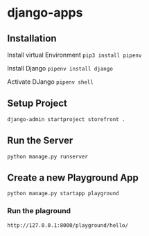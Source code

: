 # django-apps

## Installation

Install virtual Environment
`pip3 install pipenv`

Install Django
`pipenv install django`

Activate DJango
`pipenv shell`

## Setup Project

`django-admin startproject storefront .`

## Run the Server

`python manage.py runserver`

## Create a new Playground App

`python manage.py startapp playground`

### Run the plaground

`http://127.0.0.1:8000/playground/hello/`
